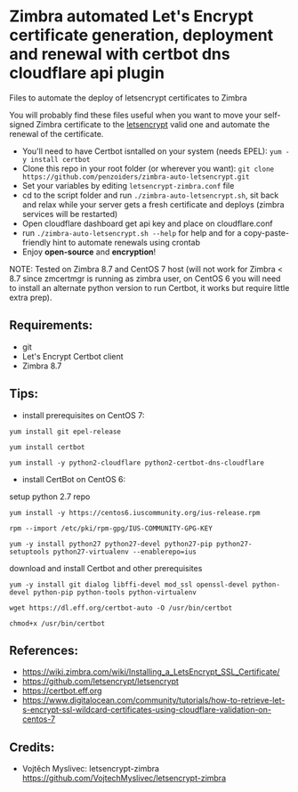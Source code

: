 # Zimbra automated Let's Encrypt certificate generation, deployment and renewal with certbot dns cloudflare api plugin
Files to automate the deploy of letsencrypt certificates to Zimbra

You will probably find these files useful when you want to move your self-signed Zimbra certificate to the [letsencrypt](https://letsencrypt.org/) valid one and automate the renewal of the certificate.

 - You'll need to have Certbot isntalled on your system (needs EPEL): `yum -y install certbot`
 - Clone this repo in your root folder (or wherever you want): `git clone https://github.com/penzoiders/zimbra-auto-letsencrypt.git`
 - Set your variables by editing `letsencrypt-zimbra.conf` file
 - cd to the script folder and run `./zimbra-auto-letsencrypt.sh`, sit back and relax while your server gets a fresh certificate and deploys (zimbra services will be restarted)
 - Open cloudflare dashboard get api key and place on cloudflare.conf
 - run `./zimbra-auto-letsencrypt.sh --help` for help and for a copy-paste-friendly hint to automate renewals using crontab
 - Enjoy **open-source** and **encryption**!

NOTE: Tested on Zimbra 8.7 and CentOS 7 host (will not work for Zimbra < 8.7 since zmcertmgr is running as zimbra user, on CentOS 6 you will need to install an alternate python version to run Certbot, it works but require little extra prep).

## Requirements:
  - git
  - Let's Encrypt Certbot client
  - Zimbra 8.7
  
## Tips:
  - install prerequisites on CentOS 7:
  
  `yum install git epel-release`
  
  `yum install certbot`
  
  `yum install -y python2-cloudflare python2-certbot-dns-cloudflare`
  
  - install CertBot on CentOS 6:
  
  setup python 2.7 repo
  
  `yum install -y https://centos6.iuscommunity.org/ius-release.rpm`
  
  `rpm --import /etc/pki/rpm-gpg/IUS-COMMUNITY-GPG-KEY`
  
  `yum -y install python27 python27-devel python27-pip python27-setuptools python27-virtualenv --enablerepo=ius`
  
  download and install Certbot and other prerequisites
  
  `yum -y install git dialog libffi-devel mod_ssl openssl-devel python-devel python-pip python-tools python-virtualenv`
  
  `wget https://dl.eff.org/certbot-auto -O /usr/bin/certbot`
  
  `chmod+x /usr/bin/certbot`
    

## References: 
  - https://wiki.zimbra.com/wiki/Installing_a_LetsEncrypt_SSL_Certificate/
  - https://github.com/letsencrypt/letsencrypt
  - https://certbot.eff.org
  - https://www.digitalocean.com/community/tutorials/how-to-retrieve-let-s-encrypt-ssl-wildcard-certificates-using-cloudflare-validation-on-centos-7

## Credits:
  - Vojtěch Myslivec: letsencrypt-zimbra https://github.com/VojtechMyslivec/letsencrypt-zimbra
